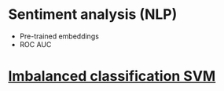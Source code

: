 # **Sentiment analysis (NLP)**
- Pre-trained embeddings
- ROC AUC 

# [Imbalanced classification SVM]([https://www.example.com](https://github.com/berndtmihaly/data-science-projects/blob/main/Berndt_Mih%C3%A1ly_SVM_Classification.ipynb))
